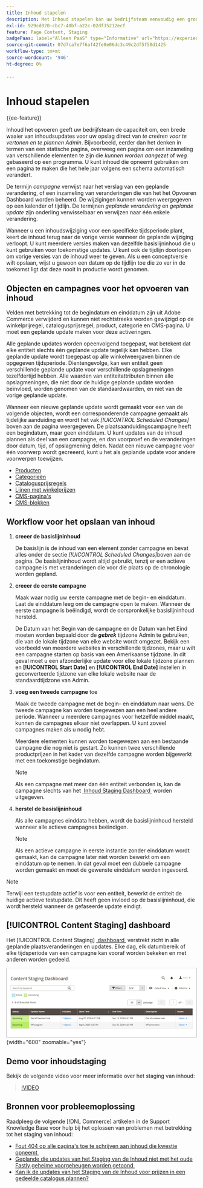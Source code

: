 ```yaml
---
title: Inhoud stapelen
description: Met Inhoud stapelen kan uw bedrijfsteam eenvoudig een groot aantal inhoudsupdates voor uw winkel maken, voorvertonen en plannen, rechtstreeks vanuit de beheerder.
exl-id: 929cd020-cbc7-40bf-a22c-02df35212ecf
feature: Page Content, Staging
badgePaas: label="Alleen PaaS" type="Informative" url="https://experienceleague.adobe.com/nl/docs/commerce/user-guides/product-solutions" tooltip="Is alleen van toepassing op Adobe Commerce op Cloud-projecten (door Adobe beheerde PaaS-infrastructuur) en op projecten in het veld."
source-git-commit: 07d7ca7e7f6af42fe8e06dc3c49c2df5f50d1425
workflow-type: tm+mt
source-wordcount: '946'
ht-degree: 0%

---
```


# Inhoud stapelen

{{ee-feature}}

Inhoud het opvoeren geeft uw bedrijfsteam de capaciteit om, een brede waaier van inhoudsupdates voor uw opslag direct van _te creëren voor te vertonen en te plannen Admin_. Bijvoorbeeld, eerder dan het denken in termen van een statische pagina, overweeg een pagina om een inzameling van verschillende elementen te zijn die _kunnen worden aangezet_ of _weg_ gebaseerd op een programma. U kunt inhoud die opneemt gebruiken om een pagina te maken die het hele jaar volgens een schema automatisch verandert.

De termijn _campagne_ verwijst naar het verslag van een geplande verandering, of een inzameling van veranderingen die van het het Opvoeren Dashboard worden beheerd. De wijzigingen kunnen worden weergegeven op een kalender of tijdlijn. De termijnen _geplande verandering_ en _geplande update_ zijn onderling verwisselbaar en verwijzen naar één enkele verandering.

Wanneer u een inhoudswijziging voor een specifieke tijdsperiode plant, keert de inhoud terug naar de vorige versie wanneer de geplande wijziging verloopt. U kunt meerdere versies maken van dezelfde basislijninhoud die u kunt gebruiken voor toekomstige updates. U kunt ook de tijdlijn doorlopen om vorige versies van de inhoud weer te geven. Als u een conceptversie wilt opslaan, wijst u gewoon een datum op de tijdlijn toe die zo ver in de toekomst ligt dat deze nooit in productie wordt genomen.

## Objecten en campagnes voor het opvoeren van inhoud

Velden met betrekking tot de begindatum en einddatum zijn uit Adobe Commerce verwijderd en kunnen niet rechtstreeks worden gewijzigd op de winkelprijregel, catalogusprijsregel, product, categorie en CMS-pagina. U moet een geplande update maken voor deze activeringen.

Alle geplande updates worden opeenvolgend toegepast, wat betekent dat elke entiteit slechts één geplande update tegelijk kan hebben. Elke geplande update wordt toegepast op alle winkelweergaven binnen de opgegeven tijdsperiode. Dientengevolge, kan een entiteit geen verschillende geplande update voor verschillende opslagmeningen tezelfdertijd hebben. Alle waarden van entiteitattributen binnen alle opslagmeningen, die niet door de huidige geplande update worden beïnvloed, worden genomen van de standaardwaarden, en niet van de vorige geplande update.

Wanneer een nieuwe geplande update wordt gemaakt voor een van de volgende objecten, wordt een corresponderende campagne gemaakt als tijdelijke aanduiding en wordt het vak _[!UICONTROL Scheduled Changes]_&#x200B;boven aan de pagina weergegeven. De plaatsaanduidingscampagne heeft een begindatum, maar geen einddatum. U kunt updates van de inhoud plannen als deel van een campagne, en dan voorproef en de veranderingen door datum, tijd, of opslagmening delen. Nadat een nieuwe campagne voor één voorwerp wordt gecreeerd, kunt u het als geplande update voor andere voorwerpen toewijzen.

- [Producten](../catalog/product-scheduled-changes.md)
- [Categorieën](../catalog/category-scheduled-changes.md)
- [Catalogusprijsregels](../merchandising-promotions/price-rule-catalog-scheduled-changes.md)
- [Lijnen met winkelprijzen](../merchandising-promotions/price-rule-cart-scheduled-changes.md)
- [CMS-pagina&#39;s](pages-workspace.md#scheduled-changes)
- [CMS-blokken](blocks.md)

## Workflow voor het opslaan van inhoud

1. **creeer de basislijninhoud**

   De basislijn is de inhoud van een element zonder campagne en bevat alles onder de sectie _[!UICONTROL Scheduled Changes]_&#x200B;boven aan de pagina. De basislijninhoud wordt altijd gebruikt, tenzij er een actieve campagne is met veranderingen die voor die plaats op de chronologie worden gepland.

1. **creeer de eerste campagne**

   Maak waar nodig uw eerste campagne met de begin- en einddatum. Laat de einddatum leeg om de campagne open te maken. Wanneer de eerste campagne is beëindigd, wordt de oorspronkelijke basislijninhoud hersteld.

   De Datum van het Begin van de campagne en de Datum van het Eind moeten worden bepaald door de **_gebrek_** tijdzone Admin te gebruiken, die van de lokale tijdzone van elke website wordt omgezet. Bekijk een voorbeeld van meerdere websites in verschillende tijdzones, maar u wilt een campagne starten op basis van een Amerikaanse tijdzone. In dit geval moet u een afzonderlijke update voor elke lokale tijdzone plannen en **[!UICONTROL Start Date]** en **[!UICONTROL End Date]** instellen in geconverteerde tijdzone van elke lokale website naar de standaardtijdzone van Admin.

1. **voeg een tweede campagne** toe

   Maak de tweede campagne met de begin- en einddatum naar wens. De tweede campagne kan worden toegewezen aan een heel andere periode. Wanneer u meerdere campagnes voor hetzelfde middel maakt, kunnen de campagnes elkaar niet overlappen. U kunt zoveel campagnes maken als u nodig hebt.

   Meerdere elementen kunnen worden toegewezen aan een bestaande campagne die nog niet is gestart. Zo kunnen twee verschillende productprijzen in het kader van dezelfde campagne worden bijgewerkt met een toekomstige begindatum.

   >[!NOTE]
   >
   >Als een campagne met meer dan één entiteit verbonden is, kan de campagne slechts van het [&#x200B; Inhoud Staging Dashboard &#x200B;](content-staging-dashboard.md) worden uitgegeven.

1. **herstel de basislijninhoud**

   Als alle campagnes einddata hebben, wordt de basislijninhoud hersteld wanneer alle actieve campagnes beëindigen.

   >[!NOTE]
   >
   >Als een actieve campagne in eerste instantie zonder einddatum wordt gemaakt, kan de campagne later niet worden bewerkt om een einddatum op te nemen. In dat geval moet een dubbele campagne worden gemaakt en moet de gewenste einddatum worden ingevoerd.

>[!NOTE]
>
>Terwijl een testupdate actief is voor een entiteit, bewerkt de entiteit de huidige actieve testupdate. Dit heeft geen invloed op de basislijninhoud, die wordt hersteld wanneer de gefaseerde update eindigt.

## [!UICONTROL Content Staging] dashboard

Het [!UICONTROL Content Staging] [&#x200B; dashboard &#x200B;](content-staging-dashboard.md) verstrekt zicht in alle geplande plaatsveranderingen en updates. Elke dag, elk datumbereik of elke tijdsperiode van een campagne kan vooraf worden bekeken en met anderen worden gedeeld.

![&#x200B; het Opvoeren dashboard &#x200B;](./assets/content-staging-dashboard-grid.png){width="600" zoomable="yes"}

## Demo voor inhoudstaging

Bekijk de volgende video voor meer informatie over het staging van inhoud:

>[!VIDEO](https://video.tv.adobe.com/v/343784?quality=12&learn=on)

## Bronnen voor probleemoplossing

Raadpleeg de volgende [!DNL Commerce] artikelen in de Support Knowledge Base voor hulp bij het oplossen van problemen met betrekking tot het staging van inhoud:

- [&#x200B; Fout 404 op alle pagina&#39;s toe te schrijven aan inhoud die kwestie opneemt &#x200B;](https://experienceleague.adobe.com/docs/commerce-knowledge-base/kb/troubleshooting/site-down-or-unresponsive/error-404-on-all-pages-due-to-content-staging-issue.html?lang=nl-NL)
- [&#x200B; Geplande die updates van het Staging van de Inhoud niet met het oude Fastly geheime voorgeheugen worden getoond &#x200B;](https://experienceleague.adobe.com/docs/commerce-knowledge-base/kb/troubleshooting/miscellaneous/scheduled-content-staging-updates-not-displayed-with-stale-fastly-cache.html?lang=nl-NL)
- [&#x200B; Kan ik de updates van het Staging van de Inhoud voor prijzen in een gedeelde catalogus plannen?](https://experienceleague.adobe.com/docs/commerce-knowledge-base/kb/faq/can-i-schedule-content-staging-updates-for-prices-in-a-shared-catalog.html?lang=nl-NL)
